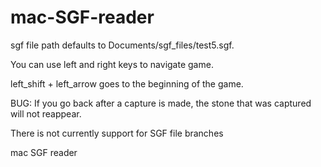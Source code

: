 mac-SGF-reader
==============

sgf file path defaults to Documents/sgf_files/test5.sgf.

You can use left and right keys to navigate game.

left_shift + left_arrow goes to the beginning of the game.

BUG: If you go back after a capture is made, the stone that was captured will not reappear.

There is not currently support for SGF file branches

mac SGF reader
